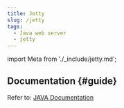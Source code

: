 ```yaml
---
title: Jetty
slug: /jetty
tags:
  - Java web server
  - jetty
---
```


import Meta from './_include/jetty.md';

<Meta name="meta" />

## Documentation {#guide}

Refer to: [JAVA Documentation](./java)
